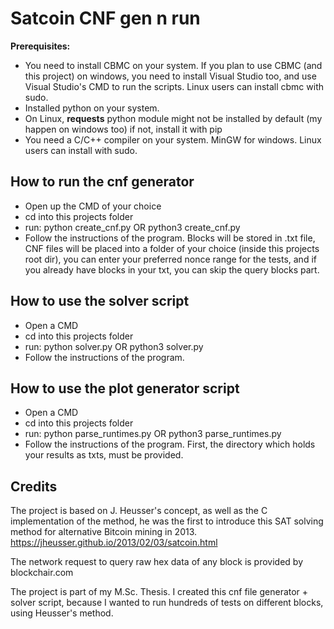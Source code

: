 # Satcoin CNF gen n run

**Prerequisites:**
- You need to install CBMC on your system. If you plan to use CBMC (and this project) on windows, you need to install Visual Studio too, and use Visual Studio's CMD to run the scripts. Linux users can install cbmc with sudo.
- Installed python on your system.
- On Linux, **requests** python module might not be installed by default (my happen on windows too) if not, install it with pip
- You need a C/C++ compiler on your system. MinGW for windows. Linux users can install with sudo.

## How to run the cnf generator

- Open up the CMD of your choice
- cd into this projects folder
- run: python create_cnf.py OR python3 create_cnf.py
- Follow the instructions of the program. Blocks will be stored in .txt file, CNF files will be placed into a folder of your choice (inside this projects root dir), you can enter your preferred nonce range for the tests, and if you already have blocks in your txt, you can skip the query blocks part.


## How to use the solver script

- Open a CMD
- cd into this projects folder
- run: python solver.py OR python3 solver.py
- Follow the instructions of the program.

## How to use the plot generator script

- Open a CMD
- cd into this projects folder
- run: python parse_runtimes.py OR python3 parse_runtimes.py
- Follow the instructions of the program. First, the directory which holds your results as txts, must be provided.

## Credits

The project is based on J. Heusser's concept, as well as the C implementation of the method, he was the first to introduce this SAT solving method for alternative Bitcoin mining in 2013. https://jheusser.github.io/2013/02/03/satcoin.html

The network request to query raw hex data of any block is provided by blockchair.com

The project is part of my M.Sc. Thesis. I created this cnf file generator + solver script, because I wanted to run hundreds of tests on different blocks, using Heusser's method.